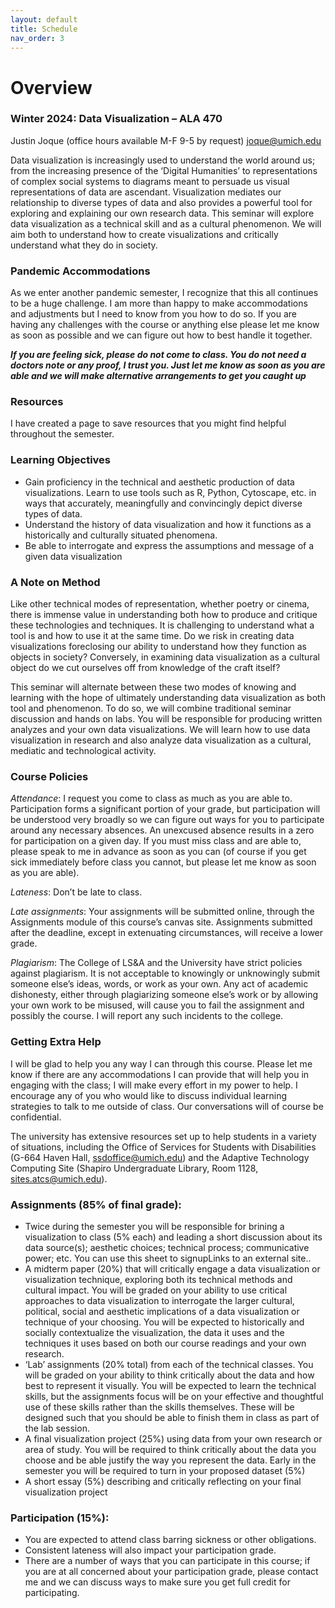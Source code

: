 ```yaml
---
layout: default
title: Schedule
nav_order: 3
---
```


# Overview
### Winter 2024: Data Visualization – ALA 470

Justin Joque (office hours available M-F 9-5 by request)
joque@umich.edu

Data visualization is increasingly used to understand the world around us; from the increasing presence of the ‘Digital Humanities’ to representations of complex social systems to diagrams meant to persuade us visual representations of data are ascendant. Visualization mediates our relationship to diverse types of data and also provides a powerful tool for exploring and explaining our own research data. This seminar will explore data visualization as a technical skill and as a cultural phenomenon. We will aim both to understand how to create visualizations and critically understand what they do in society.

### Pandemic Accommodations

As we enter another pandemic semester, I recognize that this all continues to be a huge challenge. I am more than happy to make accommodations and adjustments but I need to know from you how to do so. If you are having any challenges with the course or anything else please let me know as soon as possible and we can figure out how to best handle it together.

***If you are feeling sick, please do not come to class. You do not need a doctors note or any proof, I trust you. Just let me know as soon as you are able and we will make alternative arrangements to get you caught up***

### Resources

I have created a page to save resources that you might find helpful throughout the semester.

### Learning Objectives

- Gain proficiency in the technical and aesthetic production of data visualizations. Learn to use tools such as R, Python, Cytoscape, etc. in ways that accurately, meaningfully and convincingly depict diverse types of data.
- Understand the history of data visualization and how it functions as a historically and culturally situated phenomena.
- Be able to interrogate and express the assumptions and message of a given data visualization

### A Note on Method

Like other technical modes of representation, whether poetry or cinema, there is immense value in understanding both how to produce and critique these technologies and techniques. It is challenging to understand what a tool is and how to use it at the same time. Do we risk in creating data visualizations foreclosing our ability to understand how they function as objects in society? Conversely, in examining data visualization as a cultural object do we cut ourselves off from knowledge of the craft itself?

This seminar will alternate between these two modes of knowing and learning with the hope of ultimately understanding data visualization as both tool and phenomenon. To do so, we will combine traditional seminar discussion and hands on labs. You will be responsible for producing written analyzes and your own data visualizations. We will learn how to use data visualization in research and also analyze data visualization as a cultural, mediatic and technological activity.

### Course Policies

*Attendance*: I request you come to class as much as you are able to. Participation forms a significant portion of your grade, but participation will be understood very broadly so we can figure out ways for you to participate around any necessary absences. An unexcused absence results in a zero for participation on a given day. If you must miss class and are able to, please speak to me in advance as soon as you can (of course if you get sick immediately before class you cannot, but please let me know as soon as you are able).

*Lateness*: Don’t be late to class.

*Late assignments*: Your assignments will be submitted online, through the Assignments module of this course’s canvas site. Assignments submitted after the deadline, except in extenuating circumstances, will receive a lower grade.

*Plagiarism*: The College of LS&A and the University have strict policies against plagiarism. It is not acceptable to knowingly or unknowingly submit someone else’s ideas, words, or work as your own. Any act of academic dishonesty, either through plagiarizing someone else’s work or by allowing your own work to be misused, will cause you to fail the assignment and possibly the course. I will report any such incidents to the college.

### Getting Extra Help

I will be glad to help you any way I can through this course. Please let me know if there are any accommodations I can provide that will help you in engaging with the class; I will make every effort in my power to help. I encourage any of you who would like to discuss individual learning strategies to talk to me outside of class. Our conversations will of course be confidential.

The university has extensive resources set up to help students in a variety of situations, including the Office of Services for Students with Disabilities (G-664 Haven Hall, ssdoffice@umich.edu) and the Adaptive Technology Computing Site (Shapiro Undergraduate Library, Room 1128, sites.atcs@umich.edu).

### Assignments (85% of final grade):

- Twice during the semester you will be responsible for brining a visualization to class (5% each) and leading a short discussion about its data source(s); aesthetic choices; technical process; communicative power; etc. You can use this sheet to signupLinks to an external site..
- A midterm paper (20%) that will critically engage a data visualization or visualization technique, exploring both its technical methods and cultural impact. You will be graded on your ability to use critical approaches to data visualization to interrogate the larger cultural, political, social and aesthetic implications of a data visualization or technique of your choosing. You will be expected to historically and socially contextualize the visualization, the data it uses and the techniques it uses based on both our course readings and your own research.
- ‘Lab’ assignments (20% total) from each of the technical classes. You will be graded on your ability to think critically about the data and how best to represent it visually. You will be expected to learn the technical skills, but the assignments focus will be on your effective and thoughtful use of these skills rather than the skills themselves. These will be designed such that you should be able to finish them in class as part of the lab session.
- A final visualization project (25%) using data from your own research or area of study. You will be required to think critically about the data you choose and be able justify the way you represent the data. Early in the semester you will be required to turn in your proposed dataset (5%)
- A short essay (5%) describing and critically reflecting on your final visualization project

### Participation (15%):

- You are expected to attend class barring sickness or other obligations.
- Consistent lateness will also impact your participation grade.
- There are a number of ways that you can participate in this course; if you are at all concerned about your participation grade, please contact me and we can discuss ways to make sure you get full credit for participating.
